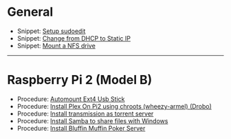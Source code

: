 # General

 * Snippet: [Setup sudoedit](https://github.com/Ericmas001/debian-helper/wiki/%5BSnippet%5D-Setup-sudoedit)
 * Snippet: [Change from DHCP to Static IP](https://github.com/Ericmas001/debian-helper/wiki/%5BSnippet%5D-Change-from-DHCP-to-Static-IP)
 * Snippet: [Mount a NFS drive](https://github.com/Ericmas001/debian-helper/wiki/%5BSnippet%5D-Mount-a-NFS-drive)

***

# Raspberry Pi 2 (Model B)

 * Procedure: [Automount Ext4 Usb Stick](https://github.com/Ericmas001/debian-helper/wiki/%5BProcedure%5D-Automount-Ext4-Usb-Stick)
 * Procedure: [Install Plex On Pi2 using chroots (wheezy-armel) (Drobo) ](https://github.com/Ericmas001/debian-helper/wiki/%5BProcedure%5D-Install-Plex-On-Pi2-using-chroots)
 * Procedure: [Install transmission as torrent server](https://github.com/Ericmas001/debian-helper/wiki/%5BProcedure%5D-Install-transmission-daemon)
 * Procedure: [Install Samba to share files with Windows](https://github.com/Ericmas001/debian-helper/wiki/%5BProcedure%5D-Install-Samba-to-share-files-with-Windows)
 * Procedure: [Install Bluffin Muffin Poker Server](https://github.com/Ericmas001/debian-helper/wiki/%5BProcedure%5D-Install-Bluffin-Muffin-Poker-Server-on-RPI)
